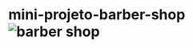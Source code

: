 # mini-projeto-barber-shop![barber shop](https://user-images.githubusercontent.com/67393945/146267690-3326e72d-a668-4248-aad3-36a0cb0884d5.PNG)
